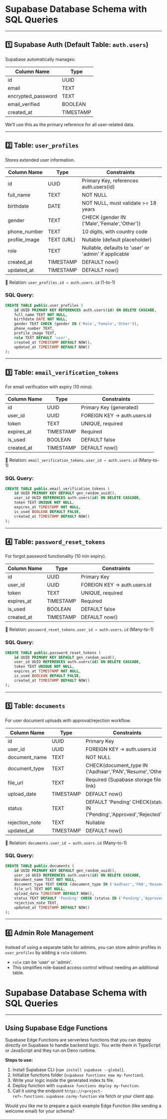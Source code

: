 # Supabase Database Schema with SQL Queries

---

## 1️⃣ Supabase Auth (Default Table: `auth.users`)

Supabase automatically manages:

| Column Name         | Type      |
| ------------------- | --------- |
| id                  | UUID      |
| email               | TEXT      |
| encrypted\_password | TEXT      |
| email\_verified     | BOOLEAN   |
| created\_at         | TIMESTAMP |

We’ll use this as the primary reference for all user-related data.

---

## 2️⃣ Table: `user_profiles`

Stores extended user information.

| Column Name    | Type       | Constraints                                           |
| -------------- | ---------- | ----------------------------------------------------- |
| id             | UUID       | Primary Key, references auth.users(id)                |
| full\_name     | TEXT       | NOT NULL                                              |
| birthdate      | DATE       | NOT NULL, must validate >= 18 years                   |
| gender         | TEXT       | CHECK (gender IN ('Male','Female','Other'))           |
| phone\_number  | TEXT       | 10 digits, with country code                          |
| profile\_image | TEXT (URL) | Nullable (default placeholder)                        |
| role           | TEXT       | Nullable, defaults to 'user' or 'admin' if applicable |
| created\_at    | TIMESTAMP  | DEFAULT now()                                         |
| updated\_at    | TIMESTAMP  | DEFAULT now()                                         |

🔹 Relation: `user_profiles.id → auth.users.id` (1-to-1)

### SQL Query:

```sql
CREATE TABLE public.user_profiles (
    id UUID PRIMARY KEY REFERENCES auth.users(id) ON DELETE CASCADE,
    full_name TEXT NOT NULL,
    birthdate DATE NOT NULL,
    gender TEXT CHECK (gender IN ('Male','Female','Other')),
    phone_number TEXT,
    profile_image TEXT,
    role TEXT DEFAULT 'user',
    created_at TIMESTAMP DEFAULT NOW(),
    updated_at TIMESTAMP DEFAULT NOW()
);
```

---

## 3️⃣ Table: `email_verification_tokens`

For email verification with expiry (10 mins).

| Column Name | Type      | Constraints                 |
| ----------- | --------- | --------------------------- |
| id          | UUID      | Primary Key (generated)     |
| user\_id    | UUID      | FOREIGN KEY → auth.users.id |
| token       | TEXT      | UNIQUE, required            |
| expires\_at | TIMESTAMP | Required                    |
| is\_used    | BOOLEAN   | DEFAULT false               |
| created\_at | TIMESTAMP | DEFAULT now()               |

🔹 Relation: `email_verification_tokens.user_id → auth.users.id` (Many-to-1)

### SQL Query:

```sql
CREATE TABLE public.email_verification_tokens (
    id UUID PRIMARY KEY DEFAULT gen_random_uuid(),
    user_id UUID REFERENCES auth.users(id) ON DELETE CASCADE,
    token TEXT UNIQUE NOT NULL,
    expires_at TIMESTAMP NOT NULL,
    is_used BOOLEAN DEFAULT FALSE,
    created_at TIMESTAMP DEFAULT NOW()
);
```

---

## 4️⃣ Table: `password_reset_tokens`

For forgot password functionality (10 min expiry).

| Column Name | Type      | Constraints                 |
| ----------- | --------- | --------------------------- |
| id          | UUID      | Primary Key                 |
| user\_id    | UUID      | FOREIGN KEY → auth.users.id |
| token       | TEXT      | UNIQUE, required            |
| expires\_at | TIMESTAMP | Required                    |
| is\_used    | BOOLEAN   | DEFAULT false               |
| created\_at | TIMESTAMP | DEFAULT now()               |

🔹 Relation: `password_reset_tokens.user_id → auth.users.id` (Many-to-1)

### SQL Query:

```sql
CREATE TABLE public.password_reset_tokens (
    id UUID PRIMARY KEY DEFAULT gen_random_uuid(),
    user_id UUID REFERENCES auth.users(id) ON DELETE CASCADE,
    token TEXT UNIQUE NOT NULL,
    expires_at TIMESTAMP NOT NULL,
    is_used BOOLEAN DEFAULT FALSE,
    created_at TIMESTAMP DEFAULT NOW()
);
```

---

## 5️⃣ Table: `documents`

For user document uploads with approval/rejection workflow.

| Column Name     | Type      | Constraints                                                          |
| --------------- | --------- | -------------------------------------------------------------------- |
| id              | UUID      | Primary Key                                                          |
| user\_id        | UUID      | FOREIGN KEY → auth.users.id                                          |
| document\_name  | TEXT      | NOT NULL                                                             |
| document\_type  | TEXT      | CHECK(document\_type IN ('Aadhaar','PAN','Resume','Other'))          |
| file\_url       | TEXT      | Required (Supabase storage file link)                                |
| upload\_date    | TIMESTAMP | DEFAULT now()                                                        |
| status          | TEXT      | DEFAULT 'Pending' CHECK(status IN ('Pending','Approved','Rejected')) |
| rejection\_note | TEXT      | Nullable                                                             |
| updated\_at     | TIMESTAMP | DEFAULT now()                                                        |

🔹 Relation: `documents.user_id → auth.users.id` (Many-to-1)

### SQL Query:

```sql
CREATE TABLE public.documents (
    id UUID PRIMARY KEY DEFAULT gen_random_uuid(),
    user_id UUID REFERENCES auth.users(id) ON DELETE CASCADE,
    document_name TEXT NOT NULL,
    document_type TEXT CHECK (document_type IN ('Aadhaar','PAN','Resume','Other')),
    file_url TEXT NOT NULL,
    upload_date TIMESTAMP DEFAULT NOW(),
    status TEXT DEFAULT 'Pending' CHECK (status IN ('Pending','Approved','Rejected')),
    rejection_note TEXT,
    updated_at TIMESTAMP DEFAULT NOW()
);
```

---

## 6️⃣ Admin Role Management

Instead of using a separate table for admins, you can store admin profiles in `user_profiles` by adding a `role` column.

* `role` can be 'user' or 'admin'.
* This simplifies role-based access control without needing an additional table.


# Supabase Database Schema with SQL Queries

---

## Using Supabase Edge Functions

Supabase Edge Functions are serverless functions that you can deploy directly on Supabase to handle backend logic. You write them in TypeScript or JavaScript and they run on Deno runtime.

**Steps to use:**

1. Install Supabase CLI (`npm install supabase --global`).
2. Initialize functions folder (`supabase functions new my-function`).
3. Write your logic inside the generated index.ts file.
4. Deploy function with `supabase functions deploy my-function`.
5. Call it using the endpoint `https://<project-ref>.functions.supabase.co/my-function` via fetch or your client app.

Would you like me to prepare a quick example Edge Function (like sending a welcome email) for your schema?
